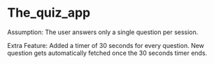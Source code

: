 # The_quiz_app

Assumption: The user answers only a single question per session.

Extra Feature: Added a timer of 30 seconds for every question. New question gets automatically fetched once the 30 seconds timer ends.

